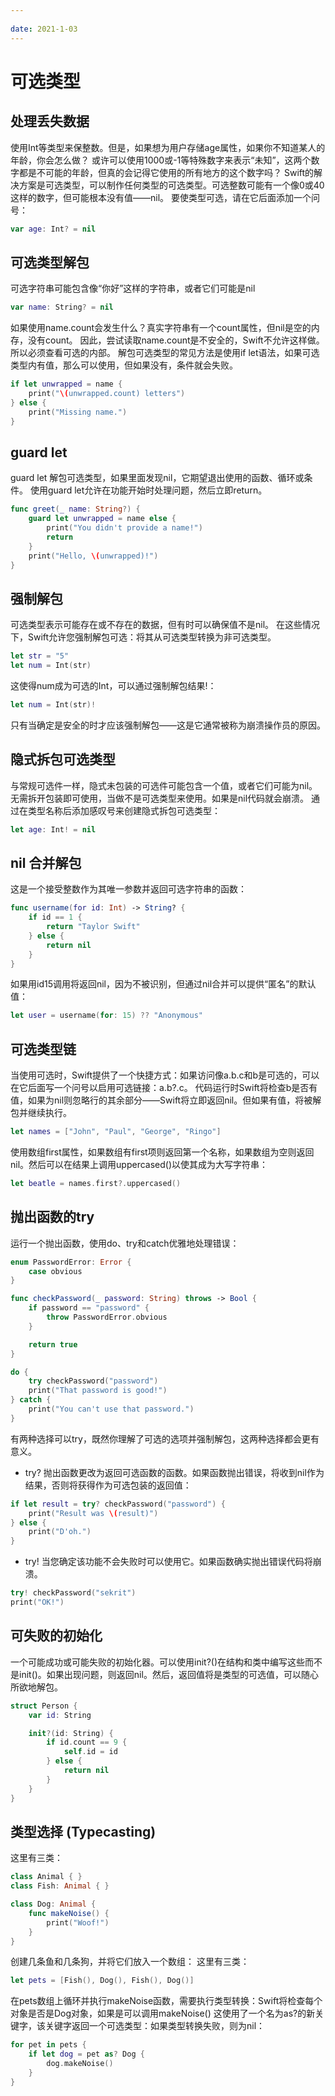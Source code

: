 ```yaml
---
 
date: 2021-1-03
---
```


# 可选类型 
## 处理丢失数据
使用Int等类型来保整数。但是，如果想为用户存储age属性，如果你不知道某人的年龄，你会怎么做？
或许可以使用1000或-1等特殊数字来表示“未知”，这两个数字都是不可能的年龄，但真的会记得它使用的所有地方的这个数字吗？
Swift的解决方案是可选类型，可以制作任何类型的可选类型。可选整数可能有一个像0或40这样的数字，但可能根本没有值——nil。
要使类型可选，请在它后面添加一个问号：
``` swift
var age: Int? = nil
``` 

## 可选类型解包
可选字符串可能包含像“你好”这样的字符串，或者它们可能是nil
``` swift
var name: String? = nil
``` 
如果使用name.count会发生什么？真实字符串有一个count属性，但nil是空的内存，没有count。
因此，尝试读取name.count是不安全的，Swift不允许这样做。所以必须查看可选的内部。
解包可选类型的常见方法是使用if let语法，如果可选类型内有值，那么可以使用，但如果没有，条件就会失败。
``` swift
if let unwrapped = name {
    print("\(unwrapped.count) letters")
} else {
    print("Missing name.")
}
``` 
## guard let 
guard let 解包可选类型，如果里面发现nil，它期望退出使用的函数、循环或条件。
使用guard let允许在功能开始时处理问题，然后立即return。
``` swift
func greet(_ name: String?) {
    guard let unwrapped = name else {
        print("You didn't provide a name!")
        return
    }
    print("Hello, \(unwrapped)!")
}
``` 

## 强制解包
可选类型表示可能存在或不存在的数据，但有时可以确保值不是nil。
在这些情况下，Swift允许您强制解包可选：将其从可选类型转换为非可选类型。
``` swift
let str = "5"
let num = Int(str)
``` 
这使得num成为可选的Int，可以通过强制解包结果!：
``` swift
let num = Int(str)!
``` 
只有当确定是安全的时才应该强制解包——这是它通常被称为崩溃操作员的原因。

## 隐式拆包可选类型
与常规可选件一样，隐式未包装的可选件可能包含一个值，或者它们可能为nil。无需拆开包装即可使用，当做不是可选类型来使用。如果是nil代码就会崩溃。
通过在类型名称后添加感叹号来创建隐式拆包可选类型：
``` swift
let age: Int! = nil
``` 

## nil 合并解包
这是一个接受整数作为其唯一参数并返回可选字符串的函数：
``` swift
func username(for id: Int) -> String? {
    if id == 1 {
        return "Taylor Swift"
    } else {
        return nil
    }
}
``` 
如果用id15调用将返回nil，因为不被识别，但通过nil合并可以提供“匿名”的默认值：
``` swift
let user = username(for: 15) ?? "Anonymous"
``` 

## 可选类型链
当使用可选时，Swift提供了一个快捷方式：如果访问像a.b.c和b是可选的，可以在它后面写一个问号以启用可选链接：a.b?.c。
代码运行时Swift将检查b是否有值，如果为nil则忽略行的其余部分——Swift将立即返回nil。但如果有值，将被解包并继续执行。
``` swift
let names = ["John", "Paul", "George", "Ringo"]
``` 
使用数组first属性，如果数组有first项则返回第一个名称，如果数组为空则返回nil。然后可以在结果上调用uppercased()以使其成为大写字符串：
``` swift
let beatle = names.first?.uppercased()
``` 

## 抛出函数的try
运行一个抛出函数，使用do、try和catch优雅地处理错误：
``` swift
enum PasswordError: Error {
    case obvious
}

func checkPassword(_ password: String) throws -> Bool {
    if password == "password" {
        throw PasswordError.obvious
    }

    return true
}

do {
    try checkPassword("password")
    print("That password is good!")
} catch {
    print("You can't use that password.")
}
``` 
有两种选择可以try，既然你理解了可选的选项并强制解包，这两种选择都会更有意义。

- try?
抛出函数更改为返回可选函数的函数。如果函数抛出错误，将收到nil作为结果，否则将获得作为可选包装的返回值：
``` swift
if let result = try? checkPassword("password") {
    print("Result was \(result)")
} else {
    print("D'oh.")
}
``` 
- try!
当您确定该功能不会失败时可以使用它。如果函数确实抛出错误代码将崩溃。
``` swift
try! checkPassword("sekrit")
print("OK!")
``` 

## 可失败的初始化
一个可能成功或可能失败的初始化器。可以使用init?()在结构和类中编写这些而不是init()。如果出现问题，则返回nil。然后，返回值将是类型的可选值，可以随心所欲地解包。
``` swift
struct Person {
    var id: String

    init?(id: String) {
        if id.count == 9 {
            self.id = id
        } else {
            return nil
        }
    }
}
``` 

## 类型选择 (Typecasting)
这里有三类：
``` swift
class Animal { }
class Fish: Animal { }

class Dog: Animal {
    func makeNoise() {
        print("Woof!")
    }
}
``` 
创建几条鱼和几条狗，并将它们放入一个数组：
这里有三类：
``` swift
let pets = [Fish(), Dog(), Fish(), Dog()]
``` 
在pets数组上循环并执行makeNoise函数，需要执行类型转换：Swift将检查每个对象是否是Dog对象，如果是可以调用makeNoise()
这使用了一个名为as?的新关键字，该关键字返回一个可选类型：如果类型转换失败，则为nil：
``` swift
for pet in pets {
    if let dog = pet as? Dog {
        dog.makeNoise()
    }
}
``` 

